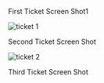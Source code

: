 First Ticket Screen Shot1

![ticket 1](https://github.com/Zlasley/BandersnatchStarter/assets/116044492/5853c978-f95d-44b6-b370-38fea472bacf)


Second Ticket Screen Shot

![ticket 2](https://github.com/Zlasley/BandersnatchStarter/assets/116044492/4a3f044d-c903-4b55-9a50-ceb1e2bf4e51)



Third Ticket Screen Shot
